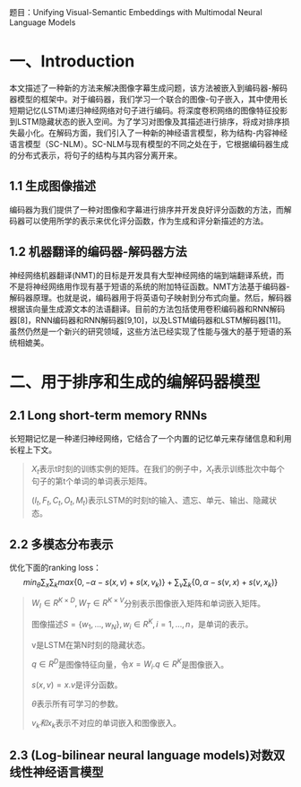 题目：Unifying Visual-Semantic Embeddings with Multimodal Neural Language Models

# 一、Introduction

本文描述了一种新的方法来解决图像字幕生成问题，该方法被嵌入到编码器-解码器模型的框架中。对于编码器，我们学习一个联合的图像-句子嵌入，其中使用长短期记忆(LSTM)递归神经网络对句子进行编码。将深度卷积网络的图像特征投影到LSTM隐藏状态的嵌入空间。为了学习对图像及其描述进行排序，将成对排序损失最小化。在解码方面，我们引入了一种新的神经语言模型，称为结构-内容神经语言模型（SC-NLM）。SC-NLM与现有模型的不同之处在于，它根据编码器生成的分布式表示，将句子的结构与其内容分离开来。

## 1.1 生成图像描述

编码器为我们提供了一种对图像和字幕进行排序并开发良好评分函数的方法，而解码器可以使用所学的表示来优化评分函数，作为生成和评分新描述的方法。

## 1.2 机器翻译的编码器-解码器方法

神经网络机器翻译(NMT)的目标是开发具有大型神经网络的端到端翻译系统，而不是将神经网络用作现有基于短语的系统的附加特征函数。NMT方法基于编码器-解码器原理。也就是说，编码器用于将英语句子映射到分布式向量。然后，解码器根据该向量生成源文本的法语翻译。目前的方法包括使用卷积编码器和RNN解码器[8]，RNN编码器和RNN解码器[9,10]，以及LSTM编码器和LSTM解码器[11]。虽然仍然是一个新兴的研究领域，这些方法已经实现了性能与强大的基于短语的系统相媲美。

# 二、用于排序和生成的编解码器模型

## 2.1 Long short-term memory RNNs

长短期记忆是一种递归神经网络，它结合了一个内置的记忆单元来存储信息和利用长程上下文。

> $X_t$表示t时刻的训练实例的矩阵。在我们的例子中，$X_t$表示训练批次中每个句子的第t个单词的单词表示矩阵。
>
> $(I_t,F_t,C_t,O_t,M_t)$表示LSTM的时刻t的输入、遗忘、单元、输出、隐藏状态。

## 2.2 多模态分布表示

优化下面的ranking loss：
$$
min_\theta \sum_x\sum_kmax\{0,-\alpha-s(x,v)+s(x,v_k)\}+\sum_v\sum_k\{0,\alpha-s(v,x)+s(v,x_k)\}
$$

> $W_I\in R^{K\times D},W_T\in R^{K\times V}$分别表示图像嵌入矩阵和单词嵌入矩阵。
>
> 图像描述$S=\{w_1,…,w_N\},w_i\in R^K,i=1,…,n$，是单词的表示。
>
> v是LSTM在第N时刻的隐藏状态。
>
> $q\in R^D$是图像特征向量，令$x=W_i.q\in R^K$是图像嵌入。
>
> $s(x,v)=x.v$是评分函数。
>
> $\theta$表示所有可学习的参数。
>
> $v_k和x_k$表示不对应的单词嵌入和图像嵌入。

## 2.3 (Log-bilinear neural language models)对数双线性神经语言模型

